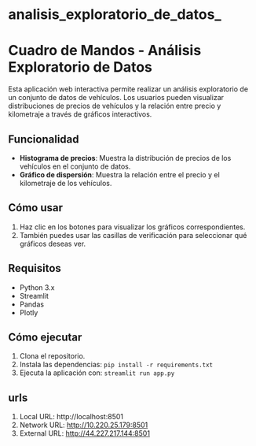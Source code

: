 # analisis_exploratorio_de_datos_
# Cuadro de Mandos - Análisis Exploratorio de Datos

Esta aplicación web interactiva permite realizar un análisis exploratorio de un conjunto de datos de vehículos. Los usuarios pueden visualizar distribuciones de precios de vehículos y la relación entre precio y kilometraje a través de gráficos interactivos.

## Funcionalidad

- **Histograma de precios**: Muestra la distribución de precios de los vehículos en el conjunto de datos.
- **Gráfico de dispersión**: Muestra la relación entre el precio y el kilometraje de los vehículos.

## Cómo usar

1. Haz clic en los botones para visualizar los gráficos correspondientes.
2. También puedes usar las casillas de verificación para seleccionar qué gráficos deseas ver.

## Requisitos

- Python 3.x
- Streamlit
- Pandas
- Plotly

## Cómo ejecutar

1. Clona el repositorio.
2. Instala las dependencias: `pip install -r requirements.txt`
3. Ejecuta la aplicación con: `streamlit run app.py`

## urls
1. Local URL: http://localhost:8501
2. Network URL: http://10.220.25.179:8501
3. External URL: http://44.227.217.144:8501